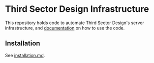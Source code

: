 # Third Sector Design Infrastructure

This repository holds code to automate Third Sector Design's server infrastructure, and [documentation]('docs') on how to use the code.

## Installation

See [installation.md]('docs/installation.md').
